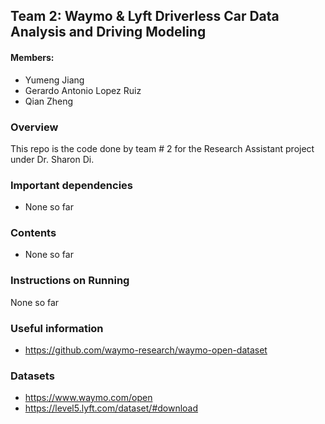 ## Team 2: Waymo & Lyft Driverless Car Data Analysis and Driving Modeling

#### Members:

- Yumeng Jiang	
- Gerardo Antonio Lopez Ruiz
- Qian Zheng

### Overview

This repo is the code done by team # 2 for the Research Assistant project under Dr. Sharon Di.

### Important dependencies
 - None so far
### Contents

 - None so far

### Instructions on Running 

None so far

### Useful information

- https://github.com/waymo-research/waymo-open-dataset

### Datasets

- https://www.waymo.com/open
- https://level5.lyft.com/dataset/#download

